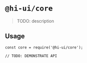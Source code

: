 # `@hi-ui/core`

> TODO: description

## Usage

```
const core = require('@hi-ui/core');

// TODO: DEMONSTRATE API
```
